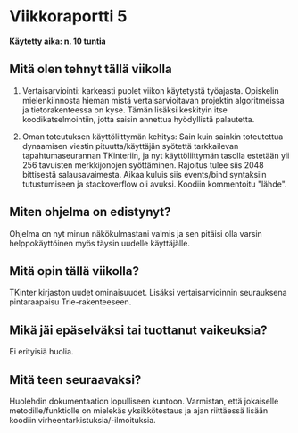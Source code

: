 # Viikkoraportti 5

**Käytetty aika: n. 10 tuntia**

## Mitä olen tehnyt tällä viikolla
1) Vertaisarviointi: karkeasti puolet viikon käytetystä työajasta. Opiskelin mielenkiinnosta hieman mistä vertaisarvioitavan projektin algoritmeissa ja tietorakenteessa on kyse. Tämän lisäksi keskityin itse koodikatselmointiin, jotta saisin annettua hyödyllistä palautetta.

2) Oman toteutuksen käyttöliittymän kehitys: Sain kuin sainkin toteutettua dynaamisen viestin pituutta/käyttäjän syötettä tarkkailevan tapahtumaseurannan TKinteriin, ja nyt käyttöliittymän tasolla estetään yli 256 tavuisten merkkijonojen syöttäminen. Rajoitus tulee siis 2048 bittisestä salausavaimesta. Aikaa kuluis siis events/bind syntaksiin tutustumiseen ja stackoverflow oli avuksi. Koodiin kommentoitu "lähde".

## Miten ohjelma on edistynyt?
Ohjelma on nyt minun näkökulmastani valmis ja sen pitäisi olla varsin helppokäyttöinen myös täysin uudelle käyttäjälle.

## Mitä opin tällä viikolla?
TKinter kirjaston uudet ominaisuudet. Lisäksi vertaisarvioinnin seurauksena pintaraapaisu Trie-rakenteeseen.

## Mikä jäi epäselväksi tai tuottanut vaikeuksia?
Ei erityisiä huolia.

## Mitä teen seuraavaksi?
Huolehdin dokumentaation lopulliseen kuntoon. Varmistan, että jokaiselle metodille/funktiolle on mielekäs yksikkötestaus ja ajan riittäessä lisään koodiin virheentarkistuksia/-ilmoituksia.
